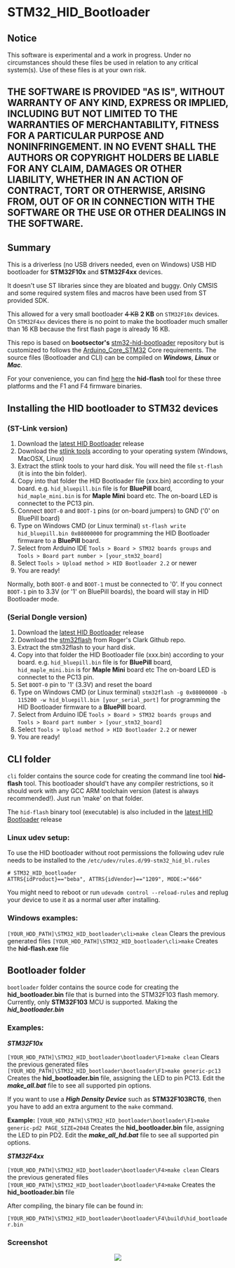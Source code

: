 STM32_HID_Bootloader
====================

## Notice

This software is experimental and a work in progress. Under no circumstances should these files be used in relation to any critical system(s). Use of these files is at your own risk.

## THE SOFTWARE IS PROVIDED "AS IS", WITHOUT WARRANTY OF ANY KIND, EXPRESS OR IMPLIED, INCLUDING BUT NOT LIMITED TO THE WARRANTIES OF MERCHANTABILITY, FITNESS FOR A PARTICULAR PURPOSE AND NONINFRINGEMENT. IN NO EVENT SHALL THE AUTHORS OR COPYRIGHT HOLDERS BE LIABLE FOR ANY CLAIM, DAMAGES OR OTHER LIABILITY, WHETHER IN AN ACTION OF CONTRACT, TORT OR OTHERWISE, ARISING FROM, OUT OF OR IN CONNECTION WITH THE SOFTWARE OR THE USE OR OTHER DEALINGS IN THE SOFTWARE.

## Summary
This is a driverless (no USB drivers needed, even on Windows) USB HID bootloader
for **STM32F10x** and **STM32F4xx** devices. 

It doesn't use ST libraries since they are bloated and buggy. Only CMSIS and
some required system files and macros have been used from ST provided SDK.

This allowed for a very small bootloader ~~4 KB~~ **2 KB** on `STM32F10x` devices. On `STM32F4xx` devices there is no point to make the bootloader much smaller than 16 KB because the first flash page is already 16 KB.

This repo is based on **bootsector's**  [stm32-hid-bootloader](https://github.com/bootsector/stm32-hid-bootloader) repository but is customized to follows the [Arduino_Core_STM32](https://github.com/stm32duino/Arduino_Core_STM32) Core requirements. The source files (Bootloader and CLI) can be compiled on ***Windows***, ***Linux*** or ***Mac***.

For your convenience, you can find [here](https://github.com/dmkng/STM32_HID_Bootloader/releases) the **hid-flash** tool for these three platforms and the F1 and F4 firmware binaries. 

## Installing the HID bootloader to STM32 devices

### (ST-Link version)

1. Download the [latest HID Bootloader](https://github.com/dmkng/STM32_HID_Bootloader/releases) release
2. Download the [stlink tools](https://github.com/stlink-org/stlink/releases/latest) according to your operating system (Windows, MacOSX, Linux)
3. Extract the stlink tools to your hard disk. You will need the file `st-flash` (it is into the bin folder).
4. Copy into that folder the HID Bootloader file (xxx.bin) according to your board. e.g. `hid_bluepill.bin` file is for **BluePill** board, `hid_maple_mini.bin` is for **Maple Mini** board etc. The on-board LED is connectet to the PC13 pin.
5. Connect `BOOT-0` and `BOOT-1` pins (or on-board jumpers) to GND ('0' on BluePill board) 
6. Type on Windows CMD (or Linux terminal) `st-flash write hid_bluepill.bin 0x08000000` for programming the HID Bootloader firmware to a **BluePill** board.
7. Select from Arduino IDE `Tools > Board > STM32 boards groups` and `Tools > Board part number > [your_stm32_board]`
8. Select `Tools > Upload method > HID Bootloader 2.2` or newer 
9. You are ready!

Normally, both `BOOT-0` and `BOOT-1` must be connected to '0'. If you connect `BOOT-1` pin to 3.3V (or '1' on BluePill boards), the board will stay in HID Bootloader mode.  

### (Serial Dongle version)

1. Download the [latest HID Bootloader](https://github.com/dmkng/STM32_HID_Bootloader/releases) release
2. Download the [stm32flash](https://github.com/rogerclarkmelbourne/Arduino_STM32/tree/master/tools) from Roger's Clark Github repo.
3. Extract the stm32flash to your hard disk.
4. Copy into that folder the HID Bootloader file (xxx.bin) according to your board. e.g. `hid_bluepill.bin` file is for **BluePill** board, `hid_maple_mini.bin` is for **Maple Mini** board etc The on-board LED is connectet to the PC13 pin.
5. Set `BOOT-0` pin to '1' (3.3V) and reset the board
6. Type on Windows CMD (or Linux terminal) `stm32flash -g 0x08000000 -b 115200 -w hid_bluepill.bin [your_serial_port]` for programming the HID Bootloader firmware to a **BluePill** board.
7. Select from Arduino IDE `Tools > Board > STM32 boards groups` and `Tools > Board part number > [your_stm32_board]`
8. Select `Tools > Upload method > HID Bootloader 2.2` or newer 
9. You are ready!

## CLI folder

`cli` folder contains the source code for creating the command line tool **hid-flash** tool. 
This bootloader should't have any compiler restrictions, so it should work with
any GCC ARM toolchain version (latest is always recommended!). Just run 'make' on that folder.

The `hid-flash` binary tool (executable) is also included in the [latest HID Bootloader](https://github.com/dmkng/STM32_HID_Bootloader/releases) release

### Linux udev setup:

To use the HID bootloader without root permissions the following udev rule needs to be installed to the `/etc/udev/rules.d/99-stm32_hid_bl.rules`

```
# STM32_HID_bootloader
ATTRS{idProduct}=="beba", ATTRS{idVendor}=="1209", MODE:="666" 
```

You might need to reboot or run `udevadm control --reload-rules` and replug your device to use it as a normal user after installing.

### Windows examples:

`[YOUR_HDD_PATH]\STM32_HID_bootloader\cli>make clean` Clears the previous generated files
`[YOUR_HDD_PATH]\STM32_HID_bootloader\cli>make` Creates the **hid-flash.exe** file

## Bootloader folder
`bootloader` folder contains the source code for creating the **hid_bootloader.bin** file that is burned into the STM32F103 flash memory. Currently, only **STM32F103** MCU is supported. Making the ***hid_bootloader.bin***

### Examples:
***STM32F10x***

`[YOUR_HDD_PATH]\STM32_HID_bootloader\bootloader\F1>make clean` Clears the previous generated files
`[YOUR_HDD_PATH]\STM32_HID_bootloader\bootloader\F1>make generic-pc13` Creates the **hid_bootloader.bin** file, assigning the LED to pin PC13. Edit the ***make_all.bat*** file to see all supported pin options.

If you want to use a ***High Density Device*** such as **STM32F103RCT6**, then you have to add an extra argument to the `make` command.

**Example:** `[YOUR_HDD_PATH]\STM32_HID_bootloader\bootloader\F1>make generic-pd2 PAGE_SIZE=2048` Creates the **hid_bootloader.bin** file, assigning the LED to pin PD2. Edit the ***make_all_hd.bat*** file to see all supported pin options.

***STM32F4xx***

`[YOUR_HDD_PATH]\STM32_HID_bootloader\bootloader\F4>make clean` Clears the previous generated files
`[YOUR_HDD_PATH]\STM32_HID_bootloader\bootloader\F4>make` Creates the **hid_bootloader.bin** file

After compiling, the binary file can be found in:

`[YOUR_HDD_PATH]\STM32_HID_bootloader\bootloader\F4\build\hid_bootloader.bin`

### Screenshot

<p align="center">
<img src="pictures/Arduino_IDE_1_8_9.PNG">
</p>
